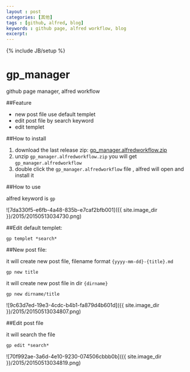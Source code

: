 ```yaml
---
layout : post
categories: [其他]
tags : [github, alfred, blog]
keywords : github page, alfred workflow, blog
excerpt: 
---
```

{% include JB/setup %}


gp_manager
==========

github page manager, alfred workflow

##Feature

* new post file use default templet
* edit post file by search keyword
* edit templet

##How to install

1. download the last release zip: [gp_manager.alfredworkflow.zip](https://github.com/liang8305/gp_manager/releases/download/v1.0/gp_manager.alfredworkflow.zip)
1. unzip `gp_manager.alfredworkflow.zip` you will get `gp_manager.alfredworkflow`
1. double click the `gp_manager.alfredworkflow` file , alfred will open and install it



##How to use

alfred keyword is `gp`

![7da330f5-e6fb-4a48-835b-e7caf2bfb001]({{ site.image_dir }}/2015/20150513034730.png)

##Edit default templet:

	gp templet *search*

##New post file:

it will create new post file, filename format `{yyyy-mm-dd}-{title}.md`

  	gp new title
  	
it will create new post file in dir `{dirname}`

	gp new dirname/title
  	
![9c63d7ed-19e3-4cdc-b4b1-fa879d4b601d]({{ site.image_dir }}/2015/20150513034807.png)
  
##Edit post file

it will search the file

  	gp edit *search* 
  	
![70f992ae-3a6d-4e10-9230-074506cbbb0b]({{ site.image_dir }}/2015/20150513034819.png)

